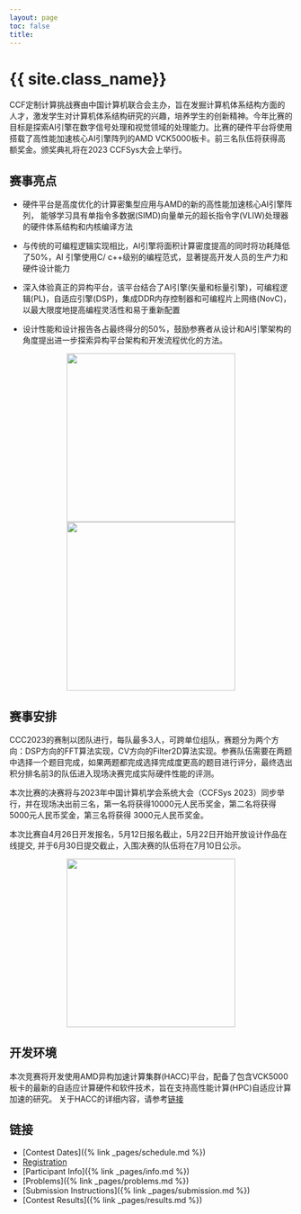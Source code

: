 ```yaml
---
layout: page
toc: false
title: 
---
```


#  {{ site.class_name}}

CCF定制计算挑战赛由中国计算机联合会主办，旨在发掘计算机体系结构方面的人才，激发学生对计算机体系结构研究的兴趣，培养学生的创新精神。今年比赛的目标是探索AI引擎在数字信号处理和视觉领域的处理能力。比赛的硬件平台将使用搭载了高性能加速核心AI引擎阵列的AMD VCK5000板卡。前三名队伍将获得高额奖金。颁奖典礼将在2023 CCFSys大会上举行。

## 赛事亮点

* 硬件平台是高度优化的计算密集型应用与AMD的新的高性能加速核心AI引擎阵列， 能够学习具有单指令多数据(SIMD)向量单元的超长指令字(VLIW)处理器的硬件体系结构和内核编译方法

* 与传统的可编程逻辑实现相比，AI引擎将面积计算密度提高的同时将功耗降低了50%，AI 引擎使用C/ c++级别的编程范式，显著提高开发人员的生产力和硬件设计能力

* 深入体验真正的异构平台，该平台结合了AI引擎(矢量和标量引擎)，可编程逻辑(PL)，自适应引擎(DSP)，集成DDR内存控制器和可编程片上网络(NovC)，以最大限度地提高编程灵活性和易于重新配置

* 设计性能和设计报告各占最终得分的50%，鼓励参赛者从设计和AI引擎架构的角度提出进一步探索异构平台架构和开发流程优化的方法。

<p align="middle">
    <img src="{% link media/AIE1.png %}" width="300" class="center">
    <img src="{% link media/AIE2.png %}" width="300" class="center">
</p>

## 赛事安排

CCC2023的赛制以团队进行，每队最多3人，可跨单位组队，赛题分为两个方向：DSP方向的FFT算法实现，CV方向的Filter2D算法实现。参赛队伍需要在两题中选择一个题目完成，如果两题都完成选择完成度更高的题目进行评分，最终选出积分排名前3的队伍进入现场决赛完成实际硬件性能的评测。

本次比赛的决赛将与2023年中国计算机学会系统大会（CCFSys 2023）同步举行，并在现场决出前三名，第一名将获得10000元人民币奖金，第二名将获得5000元人民币奖金，第三名将获得
3000元人民币奖金。

本次比赛自4月26日开发报名，5月12日报名截止，5月22日开始开放设计作品在线提交, 并于6月30日提交截止，入围决赛的队伍将在7月10日公示。

<p align="middle">
    <img src="{% link media/CCC_2023_flow.png %}" width="300" class="center">
</p>

## 开发环境

本次竞赛将开发使用AMD异构加速计算集群(HACC)平台，配备了包含VCK5000板卡的最新的自适应计算硬件和软件技术，旨在支持高性能计算(HPC)自适应计算加速的研究。
关于HACC的详细内容，请参考[链接](https://www.amd-haccs.io/index.html)

## 链接

  * [Contest Dates]({% link _pages/schedule.md %})
  * [Registration](https://www.wjx.top/vm/tbXtzkR.aspx#)
  * [Participant Info]({% link _pages/info.md %})
  * [Problems]({% link _pages/problems.md %})
  * [Submission Instructions]({% link _pages/submission.md %})
  * [Contest Results]({% link _pages/results.md %})


